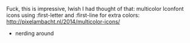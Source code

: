 <p>Fuck, this is impressive,  Iwish I had thought of that: multicolor Iconfont icons using :first-letter and :first-line for extra colors:
<a href="http://pixelambacht.nl/2014/multicolor-icons/">http://pixelambacht.nl/2014/multicolor-icons/</a></p><ul class="filed-as"><li>nerding around</li></ul>